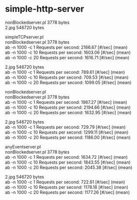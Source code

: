 # simple-http-server

nonBlockedserver.pl 3778 bytes <br>
2.jpg 546720 bytes <br>

simpleTCPserver.pl <br>
nonBlockedserver.pl 3778 bytes <br>
ab -n 1000 -c 1  Requests per second:    2166.67 [#/sec] (mean) <br>
ab -n 1000 -c 10 Requests per second:    1603.06 [#/sec] (mean) <br>
ab -n 1000 -c 20 Requests per second:    1616.71 [#/sec] (mean) <br>

2.jpg 546720 bytes <br>
ab -n 1000 -c 1  Requests per second:    789.61 [#/sec] (mean) <br>
ab -n 1000 -c 10 Requests per second:    709.53 [#/sec] (mean) <br>
ab -n 1000 -c 20 Requests per second:    1099.05 [#/sec] (mean) <br>

nonBlockedserver.pl <br>
nonBlockedserver.pl 3778 bytes <br>
ab -n 1000 -c 1  Requests per second:    1987.27 [#/sec] (mean) <br>
ab -n 1000 -c 10 Requests per second:    2194.66 [#/sec] (mean) <br>
ab -n 1000 -c 20 Requests per second:    1632.95 [#/sec] (mean) <br>

2.jpg 546720 bytes <br>
ab -n 1000 -c 1  Requests per second:    729.79 [#/sec] (mean) <br>
ab -n 1000 -c 10 Requests per second:    1299.11 [#/sec] (mean) <br>
ab -n 1000 -c 20 Requests per second:    1186.00 [#/sec] (mean) <br>

anyEventserver.pl <br>
nonBlockedserver.pl 3778 bytes <br>
ab -n 1000 -c 1  Requests per second:    1634.72 [#/sec] (mean) <br>
ab -n 1000 -c 10 Requests per second:    1843.55 [#/sec] (mean) <br>
ab -n 1000 -c 20 Requests per second:    2045.38 [#/sec] (mean) <br>

2.jpg 546720 bytes <br>
ab -n 1000 -c 1  Requests per second:    722.61 [#/sec] (mean) <br>
ab -n 1000 -c 10 Requests per second:    1178.18 [#/sec] (mean) <br>
ab -n 1000 -c 20 Requests per second:    1177.26 [#/sec] (mean) <br>
